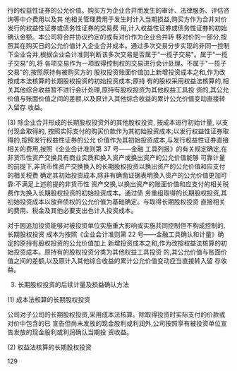 行的权益性证券的公允价值。购买方为企业合并而发生的审计、法律服务、评估咨询等中介费用以及其 他相关管理费用于发生时计入当期损益,购买方作为合并对价发行的权益性证券或债务性证券的交易费 用,计入权益性证券或债务性证券的初始确认金额。本公司将合并协议约定的或有对价作为企业合并转 移对价的一部分,按照其在购买日的公允价值计入企业合并成本。通过多次交易分步实现的非同一控制 下企业合并,根据企业会计准则判断该多次交易是否属于"一揽子交易"。属于"一揽子交易"的,将 各项交易作为一项取得控制权的交易进行会计处理。不属于"一揽子交易"的,按照原持有被购买方的 股权投资账面价值加上新增投资成本之和,作为改按成本法核算的长期股权投资的初始投资成本;原持 有的股权采用权益法核算的,相关其他综合收益暂不进行会计处理,原持有股权投资为其他权益工具投 资的,其公允价值与账面价值之间的差额,以及原计入其他综合收益的累计公允价值变动直接转入留存 收益。

(3) 除企业合并形成的长期股权投资外的其他股权投资, 按成本进行初始计量, 以支付现金取得的, 按照实际支付的购买价款作为其初始投资成本;以发行权益性证券取得的,按照发行权益性证券的公允 价值作为其初始投资成本,与发行权益性证券直接相关的费用,按照《企业会计准则第 37 号——金融 工具列报》的有关规定确定,在非货币性资产交换具有商业实质和换入资产或换出资产的公允价值能够 可靠计量的前提下,非货币性资产交换换入的长期股权投资以换出资产的公允价值和应支付的相关税费 确定其初始投资成本,除非有确凿证据表明换入资产的公允价值更加可靠:不满足上述前提的非货币性 资产交换,以换出资产的账面价值和应支付的相关税费作为换入长期股权投资的初始投资成本。通过债 务重组取得的长期股权投资,其初始投资成本以放弃债权的公允价值为基础确定。与取得长期股权投资 直接相关的费用、税金及其他必要支出也计入投资成本。

对于因追加投资能够对被投资单位实施重大影响或实施共同控制但不构成控制的,长期股权投资 成本为按照《企业会计准则第 22 号——金融工具确认和计量》确定的原持有股权投资的公允价值加上 新增投资成本之和,作为改按权益法核算的初始投资成本。原持有的股权投资分类为其他权益工具投资 的,其公允价值与账面价值之间的差额,以及原计入其他综合收益的累计公允价值变动应当直接转入留 存收益。

3. 长期股权投资的后续计量及损益确认方法

(1) 成本法核算的长期股权投资

公司对子公司的长期股权投资,采用成本法核算。除取得投资时实际支付的价款或对价中包含的已 宣告但尚未发放的现金股利或利润外,公司按照享有被投资单位宣告发放的现金股利或利润确认当期投 资收益。

(2) 权益法核算的长期股权投资

129